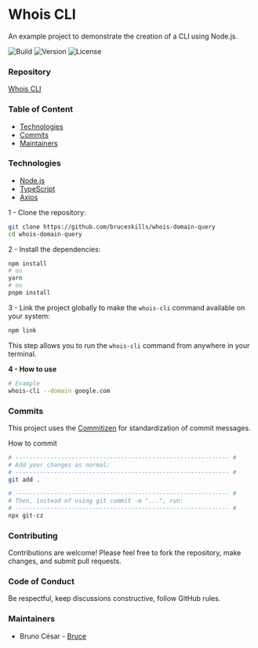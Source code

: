 # Whois CLI

An example project to demonstrate the creation of a CLI using Node.js.

![Build](https://img.shields.io/badge/build-passing-brightgreen)
![Version](https://img.shields.io/npm/v/whois-domain-query)
![License](https://img.shields.io/badge/license-MIT-blue)

### Repository

[Whois CLI](https://github.com/bruceskills/whois-domain-query)

### Table of Content

- [Technologies](#technologies)
- [Commits](#commits)
- [Maintainers](#maintainers)

### Technologies

- [Node.js](https://nodejs.org/pt)
- [TypeScript](https://www.typescriptlang.org/)
- [Axios](https://axios-http.com/)

1 - Clone the repository:

```bash
git clone https://github.com/bruceskills/whois-domain-query
cd whois-domain-query
```

2 - Install the dependencies:

```bash
npm install
# ou
yarn
# ou
pnpm install
```

3 - Link the project globally to make the `whois-cli` command available on your system:

```bash
npm link
```

This step allows you to run the `whois-cli` command from anywhere in your terminal.

**4 - How to use**

```bash
# Example
whois-cli --domain google.com
```

### Commits

This project uses the [Commitizen](https://commitizen-tools.github.io/commitizen/) for standardization of commit messages.

How to commit

```bash
# ------------------------------------------------------------- #
# Add your changes as normal:
# ------------------------------------------------------------- #
git add .

# ------------------------------------------------------------- #
# Then, instead of using git commit -m "...", run:
# ------------------------------------------------------------- #
npx git-cz
```

### Contributing

Contributions are welcome! Please feel free to fork the repository, make changes, and submit pull requests.

### Code of Conduct

Be respectful, keep discussions constructive, follow GitHub rules.

### Maintainers

- Bruno César - [Bruce](https://github.com/bruceskills)
